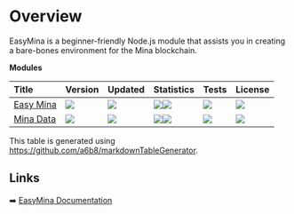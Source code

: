 # Overview

EasyMina is a beginner-friendly Node.js module that assists you in creating a bare-bones environment for the Mina blockchain.

**Modules**

| Title | Version | Updated | Statistics | Tests | License |
| :-- | :-- | :-- | :-- | :-- | :-- |
| [Easy Mina](https://github.com/EasyMina/easyMina) | <a href="https://www.npmjs.com/package/easymina?activeTab=versions"><img src="https://img.shields.io/npm/v/easymina?color=0E1116&logo=F3A966&logoColor=F3A966&style=flat&label="></a> | <a href="https://api.github.com/repos/EasyMina/easyMina"><img src="https://img.shields.io/github/last-commit/EasyMina/easyMina?color=0E1116&logo=F3A966&logoColor=F3A966&style=flat&label="></a> | <a href="https://github.com/EasyMina/easyMina/stargazers"><img src="https://img.shields.io/github/stars/EasyMina/easyMina?color=0E1116&logo=F3A966&logoColor=F3A966&style=flat&label="></a><a href="https://www.npmjs.com/package/easymina"><img src="https://img.shields.io/npm/dt/easymina?color=0E1116&logo=F3A966&logoColor=F3A966&style=flat&label="></a> | <a href="https://github.com/EasyMina/easyMina"><img src="https://img.shields.io/circleci/build/github/EasyMina/easyMina?logo=F3A966&logoColor=F3A966&style=flat&label="></a> | <a href="https://github.com/EasyMina/easyMina/blob/main/LICENSE"><img src="https://img.shields.io/github/license/EasyMina/easyMina?color=0E1116&logo=F3A966&logoColor=F3A966&style=flat&label="></a> |
| [Mina Data](https://github.com/EasyMina/minaData) | <a href="https://www.npmjs.com/package/minadata?activeTab=versions"><img src="https://img.shields.io/npm/v/minadata?color=0E1116&logo=F3A966&logoColor=F3A966&style=flat&label="></a> | <a href="https://api.github.com/repos/EasyMina/minaData"><img src="https://img.shields.io/github/last-commit/EasyMina/minaData?color=0E1116&logo=F3A966&logoColor=F3A966&style=flat&label="></a> | <a href="https://github.com/EasyMina/minaData/stargazers"><img src="https://img.shields.io/github/stars/EasyMina/minaData?color=0E1116&logo=F3A966&logoColor=F3A966&style=flat&label="></a><a href="https://www.npmjs.com/package/minadata"><img src="https://img.shields.io/npm/dt/minadata?color=0E1116&logo=F3A966&logoColor=F3A966&style=flat&label="></a> | <a href="https://github.com/EasyMina/minaData"><img src="https://img.shields.io/circleci/build/github/EasyMina/minaData?logo=F3A966&logoColor=F3A966&style=flat&label="></a> | <a href="https://github.com/EasyMina/minaData/blob/main/LICENSE"><img src="https://img.shields.io/github/license/EasyMina/minaData?color=0E1116&logo=F3A966&logoColor=F3A966&style=flat&label="></a> |

This table is generated using https://github.com/a6b8/markdownTableGenerator.


## Links
➡️ [EasyMina Documentation](https://easymina.github.io/) 
